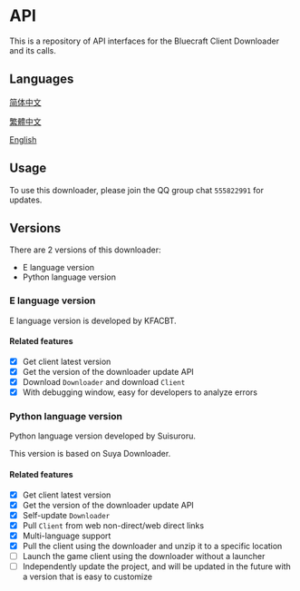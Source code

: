 # API

This is a repository of API interfaces for the Bluecraft Client Downloader and its calls.

## Languages

[简体中文](https://bluecraft-server.github.io/API/multi-languages/zh_hans)

[繁體中文](https://bluecraft-server.github.io/API/multi-languages/zh_hant)

[English](https://bluecraft-server.github.io/API/multi-languages/en_us)

## Usage

To use this downloader, please join the QQ group chat `555822991` for updates.

## Versions

There are 2 versions of this downloader:
 - E language version
 - Python language version

### E language version

E language version is developed by KFACBT.

#### Related features

- [x] Get client latest version
- [x] Get the version of the downloader update API
- [x] Download `Downloader` and download `Client`
- [x] With debugging window, easy for developers to analyze errors

### Python language version

Python language version developed by Suisuroru.

This version is based on Suya Downloader.

#### Related features

- [x] Get client latest version
- [x] Get the version of the downloader update API
- [x] Self-update `Downloader`
- [x] Pull `Client` from web non-direct/web direct links
- [x] Multi-language support
- [x] Pull the client using the downloader and unzip it to a specific location
- [ ] Launch the game client using the downloader without a launcher
- [ ] Independently update the project, and will be updated in the future with a version that is easy to customize